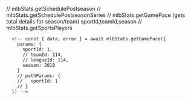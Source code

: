 <!-- Potential homepage data -->
// mlbStats.getSchedulePostseason
// mlbStats.getSchedulePostseasonSeries
// mlbStats.getGamePace (gets total details for season/team) sportId,teamId,season
// mlbStats.getSportsPlayers

      <!-- const { data, error } = await mlbStats.getGamePace({
        params: {
          sportId: 1,
          // teamId: 114,
          // leagueId: 114,
          season: 2018
        }
        // pathParams: {
        //   sportId: 1
        // }
      }) -->